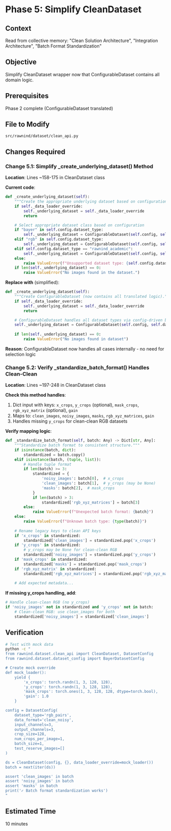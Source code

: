 # Phase 5: Simplify CleanDataset

## Context
Read from collective memory: "Clean Solution Architecture", "Integration Architecture", "Batch Format Standardization"

## Objective
Simplify CleanDataset wrapper now that ConfigurableDataset contains all domain logic.

## Prerequisites
Phase 2 complete (ConfigurableDataset translated)

## File to Modify
`src/rawnind/dataset/clean_api.py`

## Changes Required

### Change 5.1: Simplify _create_underlying_dataset() Method

**Location**: Lines ~158-175 in CleanDataset class

**Current code**:
```python
def _create_underlying_dataset(self):
    """Create the appropriate underlying dataset based on configuration."""
    if self._data_loader_override:
        self._underlying_dataset = self._data_loader_override
        return

    # Select appropriate dataset class based on configuration
    if "bayer" in self.config.dataset_type:
        self._underlying_dataset = ConfigurableDataset(self.config, self.data_paths)
    elif "rgb" in self.config.dataset_type:
        self._underlying_dataset = ConfigurableDataset(self.config, self.data_paths)
    elif self.config.dataset_type == "rawnind_academic":
        self._underlying_dataset = ConfigurableDataset(self.config, self.data_paths)
    else:
        raise ValueError(f"Unsupported dataset type: {self.config.dataset_type}")
    if len(self._underlying_dataset) == 0:
        raise ValueError("No images found in the dataset.")
```

**Replace with** (simplified):
```python
def _create_underlying_dataset(self):
    """Create ConfigurableDataset (now contains all translated logic)."""
    if self._data_loader_override:
        self._underlying_dataset = self._data_loader_override
        return

    # ConfigurableDataset handles all dataset types via config-driven branching
    self._underlying_dataset = ConfigurableDataset(self.config, self.data_paths)
    
    if len(self._underlying_dataset) == 0:
        raise ValueError("No images found in dataset")
```

**Reason**: ConfigurableDataset now handles all cases internally - no need for selection logic

### Change 5.2: Verify _standardize_batch_format() Handles Clean-Clean

**Location**: Lines ~197-248 in CleanDataset class

**Check this method handles**:
1. Dict input with keys: `x_crops`, `y_crops` (optional), `mask_crops`, `rgb_xyz_matrix` (optional), `gain`
2. Maps to: `clean_images`, `noisy_images`, `masks`, `rgb_xyz_matrices`, `gain`
3. Handles missing `y_crops` for clean-clean RGB datasets

**Verify mapping logic**:
```python
def _standardize_batch_format(self, batch: Any) -> Dict[str, Any]:
    """Standardize batch format to consistent structure."""
    if isinstance(batch, dict):
        standardized = batch.copy()
    elif isinstance(batch, (tuple, list)):
        # Handle tuple format
        if len(batch) >= 3:
            standardized = {
                'noisy_images': batch[0],  # x_crops
                'clean_images': batch[1],  # y_crops (may be None)
                'masks': batch[2],  # mask_crops
            }
            if len(batch) > 3:
                standardized['rgb_xyz_matrices'] = batch[3]
        else:
            raise ValueError(f"Unexpected batch format: {batch}")
    else:
        raise ValueError(f"Unknown batch type: {type(batch)}")
    
    # Rename legacy keys to clean API keys
    if 'x_crops' in standardized:
        standardized['clean_images'] = standardized.pop('x_crops')
    if 'y_crops' in standardized:
        # y_crops may be None for clean-clean RGB
        standardized['noisy_images'] = standardized.pop('y_crops')
    if 'mask_crops' in standardized:
        standardized['masks'] = standardized.pop('mask_crops')
    if 'rgb_xyz_matrix' in standardized:
        standardized['rgb_xyz_matrices'] = standardized.pop('rgb_xyz_matrix')
    
    # Add expected metadata...
```

**If missing y_crops handling, add**:
```python
# Handle clean-clean RGB (no y_crops)
if 'noisy_images' not in standardized and 'y_crops' not in batch:
    # Clean-clean RGB: use clean_images for both
    standardized['noisy_images'] = standardized['clean_images']
```

## Verification

```bash
# Test with mock data
python -c "
from rawnind.dataset.clean_api import CleanDataset, DatasetConfig
from rawnind.dataset.dataset_config import BayerDatasetConfig

# Create mock override
def mock_loader():
    yield {
        'x_crops': torch.randn(1, 3, 128, 128),
        'y_crops': torch.randn(1, 3, 128, 128),
        'mask_crops': torch.ones(1, 3, 128, 128, dtype=torch.bool),
        'gain': 1.0
    }

config = DatasetConfig(
    dataset_type='rgb_pairs',
    data_format='clean_noisy',
    input_channels=3,
    output_channels=3,
    crop_size=128,
    num_crops_per_image=1,
    batch_size=1,
    test_reserve_images=[]
)

ds = CleanDataset(config, {}, data_loader_override=mock_loader())
batch = next(iter(ds))

assert 'clean_images' in batch
assert 'noisy_images' in batch
assert 'masks' in batch
print('✓ Batch format standardization works')
"
```

## Estimated Time
10 minutes